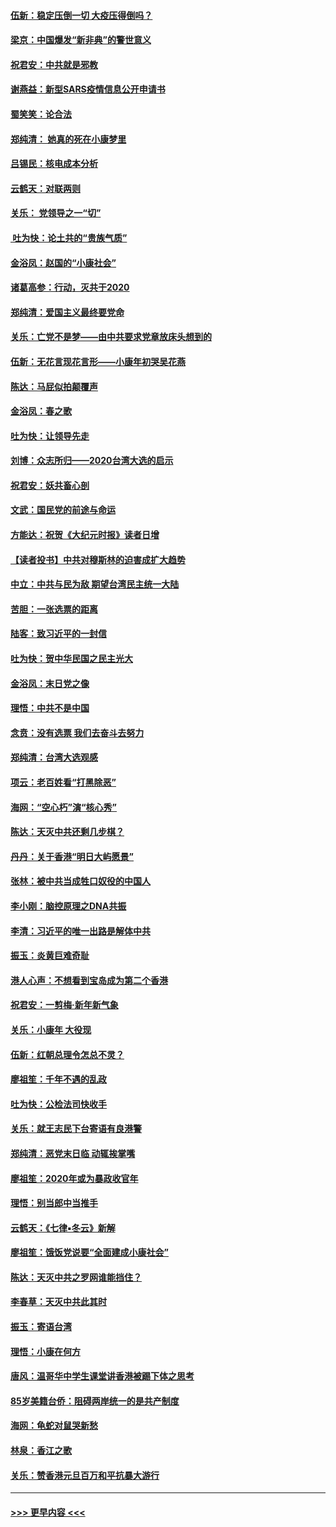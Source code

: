 #### [伍新：稳定压倒一切 大疫压得倒吗？](../pages/nsc993/n11812634.md?t=01222131) 
#### [梁京：中国爆发“新非典”的警世意义](../pages/nsc993/n11812554.md?t=01222131) 
#### [祝君安：中共就是邪教](../pages/nsc993/n11812431.md?t=01222131) 
#### [谢燕益：新型SARS疫情信息公开申请书](../pages/nsc993/n11808840.md?t=01222131) 
#### [蜀笑笑：论合法](../pages/nsc993/n11808064.md?t=01222131) 
#### [郑纯清： 她真的死在小康梦里](../pages/nsc993/n11806623.md?t=01222131) 
#### [吕锡民：核电成本分析](../pages/nsc993/n11806284.md?t=01222131) 
#### [云鹤天：对联两则](../pages/nsc993/n11805957.md?t=01222131) 
#### [关乐： 党领导之一“切”](../pages/nsc993/n11804505.md?t=01222131) 
#### [ 吐为快：论土共的“贵族气质”](../pages/nsc993/n11804490.md?t=01222131) 
#### [金浴凤：赵国的“小康社会”](../pages/nsc993/n11804452.md?t=01222131) 
#### [诸葛高参：行动，灭共于2020](../pages/nsc993/n11804120.md?t=01222131) 
#### [郑纯清：爱国主义最终要党命](../pages/nsc993/n11802197.md?t=01222131) 
#### [关乐：亡党不是梦——由中共要求党章放床头想到的](../pages/nsc993/n11802156.md?t=01222131) 
#### [伍新：无花言现花言形——小康年初哭吴花燕](../pages/nsc993/n11800044.md?t=01222131) 
#### [陈达：马屁似拍颠覆声](../pages/nsc993/n11800010.md?t=01222131) 
#### [金浴凤：春之歌](../pages/nsc993/n11797687.md?t=01222131) 
#### [吐为快：让领导先走](../pages/nsc993/n11797512.md?t=01222131) 
#### [刘博：众志所归——2020台湾大选的启示](../pages/nsc993/n11796878.md?t=01222131) 
#### [祝君安：妖共畜心剖](../pages/nsc993/n11794273.md?t=01222131) 
#### [文武：国民党的前途与命运](../pages/nsc993/n11794198.md?t=01222131) 
#### [方能达：祝贺《大纪元时报》读者日增](../pages/nsc993/n11793807.md?t=01222131) 
#### [【读者投书】中共对穆斯林的迫害成扩大趋势](../pages/nsc993/n11791371.md?t=01222131) 
#### [中立：中共与民为敌 期望台湾民主统一大陆](../pages/nsc993/n11790392.md?t=01222131) 
#### [苦胆：一张选票的距离](../pages/nsc993/n11788914.md?t=01222131) 
#### [陆客：致习近平的一封信](../pages/nsc993/n11788867.md?t=01222131) 
#### [吐为快：贺中华民国之民主光大](../pages/nsc993/n11788618.md?t=01222131) 
#### [金浴凤：末日党之像](../pages/nsc993/n11787475.md?t=01222131) 
#### [理悟：中共不是中国](../pages/nsc993/n11787463.md?t=01222131) 
#### [念贲：没有选票  我们去奋斗去努力](../pages/nsc993/n11787398.md?t=01222131) 
#### [郑纯清：台湾大选观感](../pages/nsc993/n11786210.md?t=01222131) 
#### [项云：老百姓看“打黑除恶”](../pages/nsc993/n11785398.md?t=01222131) 
#### [海网：“空心朽”演“核心秀”](../pages/nsc993/n11783874.md?t=01222131) 
#### [陈达：天灭中共还剩几步棋？](../pages/nsc993/n11783719.md?t=01222131) 
#### [丹丹：关于香港“明日大屿愿景”](../pages/nsc993/n11783273.md?t=01222131) 
#### [张林：被中共当成牲口奴役的中国人](../pages/nsc993/n11782397.md?t=01222131) 
#### [李小刚：脑控原理之DNA共振](../pages/nsc993/n11780962.md?t=01222131) 
#### [李清：习近平的唯一出路是解体中共](../pages/nsc993/n11780866.md?t=01222131) 
#### [振玉：炎黄巨难奇耻](../pages/nsc993/n11779632.md?t=01222131) 
#### [港人心声：不想看到宝岛成为第二个香港](../pages/nsc993/n11778817.md?t=01222131) 
#### [祝君安：一剪梅‧新年新气象](../pages/nsc993/n11776340.md?t=01222131) 
#### [关乐：小康年 大役现](../pages/nsc993/n11774213.md?t=01222131) 
#### [伍新：红朝总理令怎总不灵？](../pages/nsc993/n11770813.md?t=01222131) 
#### [廖祖笙：千年不遇的乱政](../pages/nsc993/n11770373.md?t=01222131) 
#### [吐为快：公检法司快收手](../pages/nsc993/n11770359.md?t=01222131) 
#### [关乐：就王志民下台寄语有良港警](../pages/nsc993/n11769903.md?t=01222131) 
#### [郑纯清：恶党末日临 动辄挨掌嘴](../pages/nsc993/n11769356.md?t=01222131) 
#### [廖祖笙：2020年或为暴政收官年](../pages/nsc993/n11768216.md?t=01222131) 
#### [理悟：别当郎中当推手](../pages/nsc993/n11768243.md?t=01222131) 
#### [云鹤天：《七律▪冬云》新解](../pages/nsc993/n11768204.md?t=01222131) 
#### [廖祖笙：饿饭党说要“全面建成小康社会”](../pages/nsc993/n11767482.md?t=01222131) 
#### [陈达：天灭中共之罗网谁能挡住？](../pages/nsc993/n11767465.md?t=01222131) 
#### [李春草：天灭中共此其时](../pages/nsc993/n11767452.md?t=01222131) 
#### [振玉：寄语台湾](../pages/nsc993/n11767432.md?t=01222131) 
#### [理悟：小康在何方](../pages/nsc993/n11767394.md?t=01222131) 
#### [唐风：温哥华中学生课堂讲香港被踢下体之思考](../pages/nsc993/n11766848.md?t=01222131) 
#### [85岁美籍台侨：阻碍两岸统一的是共产制度](../pages/nsc993/n11765043.md?t=01222131) 
#### [海网：龟蛇对鼠哭新愁](../pages/nsc993/n11764895.md?t=01222131) 
#### [林泉：香江之歌](../pages/nsc993/n11764415.md?t=01222131) 
#### [关乐：赞香港元旦百万和平抗暴大游行](../pages/nsc993/n11764382.md?t=01222131) 

----
#### [ >>> 更早内容 <<< ](../indexes/nsc993-earlier.md)
